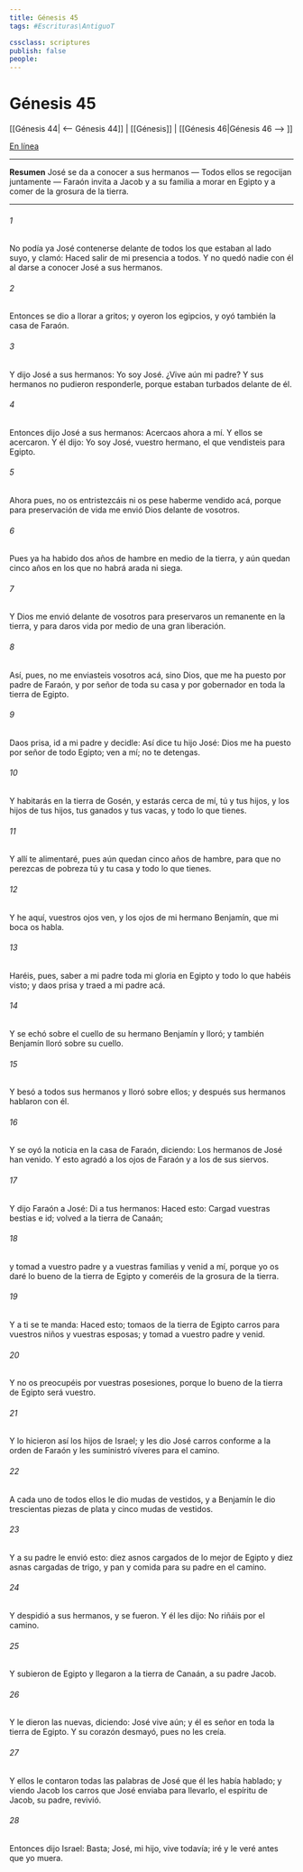 ```yaml
---
title: Génesis 45
tags: #Escrituras\AntiguoT

cssclass: scriptures
publish: false
people:
---
```


# Génesis 45
[[Génesis 44| <-- Génesis 44]] | [[Génesis]] | [[Génesis 46|Génesis 46 --> ]]

[En línea](https://churchofjesuschrist.org/study/scriptures/ot/gen/45?lang=spa)

---
__Resumen__
José se da a conocer a sus hermanos — Todos ellos se regocijan juntamente — Faraón invita a Jacob y a su familia a morar en Egipto y a comer de la grosura de la tierra.

---
###### 1 
No podía ya José contenerse delante de todos los que estaban al lado suyo, y clamó: Haced salir de mi presencia a todos. Y no quedó nadie con él al darse a conocer José a sus hermanos.

###### 2 
Entonces se dio a llorar a gritos; y oyeron los egipcios, y oyó también la casa de Faraón.

###### 3 
Y dijo José a sus hermanos: Yo soy José. ¿Vive aún mi padre? Y sus hermanos no pudieron responderle, porque estaban turbados delante de él.

###### 4 
Entonces dijo José a sus hermanos: Acercaos ahora a mí. Y ellos se acercaron. Y él dijo: Yo soy José, vuestro hermano, el que vendisteis para Egipto.

###### 5 
Ahora pues, no os entristezcáis ni os pese haberme vendido acá, porque para preservación de vida me envió Dios delante de vosotros.

###### 6 
Pues ya ha habido dos años de hambre en medio de la tierra, y aún quedan cinco años en los que no habrá arada ni siega.

###### 7 
Y Dios me envió delante de vosotros para preservaros un remanente en la tierra, y para daros vida por medio de una gran liberación.

###### 8 
Así, pues, no me enviasteis vosotros acá, sino Dios, que me ha puesto por padre de Faraón, y por señor de toda su casa y por gobernador en toda la tierra de Egipto.

###### 9 
Daos prisa, id a mi padre y decidle: Así dice tu hijo José: Dios me ha puesto por señor de todo Egipto; ven a mí; no te detengas.

###### 10 
Y habitarás en la tierra de Gosén, y estarás cerca de mí, tú y tus hijos, y los hijos de tus hijos, tus ganados y tus vacas, y todo lo que tienes.

###### 11 
Y allí te alimentaré, pues aún quedan cinco años de hambre, para que no perezcas de pobreza tú y tu casa y todo lo que tienes.

###### 12 
Y he aquí, vuestros ojos ven, y los ojos de mi hermano Benjamín, que mi boca os habla.

###### 13 
Haréis, pues, saber a mi padre toda mi gloria en Egipto y todo lo que habéis visto; y daos prisa y traed a mi padre acá.

###### 14 
Y se echó sobre el cuello de su hermano Benjamín y lloró; y también Benjamín lloró sobre su cuello.

###### 15 
Y besó a todos sus hermanos y lloró sobre ellos; y después sus hermanos hablaron con él.

###### 16 
Y se oyó la noticia en la casa de Faraón, diciendo: Los hermanos de José han venido. Y esto agradó a los ojos de Faraón y a los de sus siervos.

###### 17 
Y dijo Faraón a José: Di a tus hermanos: Haced esto: Cargad vuestras bestias e id; volved a la tierra de Canaán;

###### 18 
y tomad a vuestro padre y a vuestras familias y venid a mí, porque yo os daré lo bueno de la tierra de Egipto y comeréis de la grosura de la tierra.

###### 19 
Y a ti se te manda: Haced esto; tomaos de la tierra de Egipto carros para vuestros niños y vuestras esposas; y tomad a vuestro padre y venid.

###### 20 
Y no os preocupéis por vuestras posesiones, porque lo bueno de la tierra de Egipto será vuestro.

###### 21 
Y lo hicieron así los hijos de Israel; y les dio José carros conforme a la orden de Faraón y les suministró víveres para el camino.

###### 22 
A cada uno de todos ellos le dio mudas de vestidos, y a Benjamín le dio trescientas piezas de plata y cinco mudas de vestidos.

###### 23 
Y a su padre le envió esto: diez asnos cargados de lo mejor de Egipto y diez asnas cargadas de trigo, y pan y comida para su padre en el camino.

###### 24 
Y despidió a sus hermanos, y se fueron. Y él les dijo: No riñáis por el camino.

###### 25 
Y subieron de Egipto y llegaron a la tierra de Canaán, a su padre Jacob.

###### 26 
Y le dieron las nuevas, diciendo: José vive aún; y él es señor en toda la tierra de Egipto. Y su corazón desmayó, pues no les creía.

###### 27 
Y ellos le contaron todas las palabras de José que él les había hablado; y viendo Jacob los carros que José enviaba para llevarlo, el espíritu de Jacob, su padre, revivió.

###### 28 
Entonces dijo Israel: Basta; José, mi hijo, vive todavía; iré y le veré antes que yo muera.

